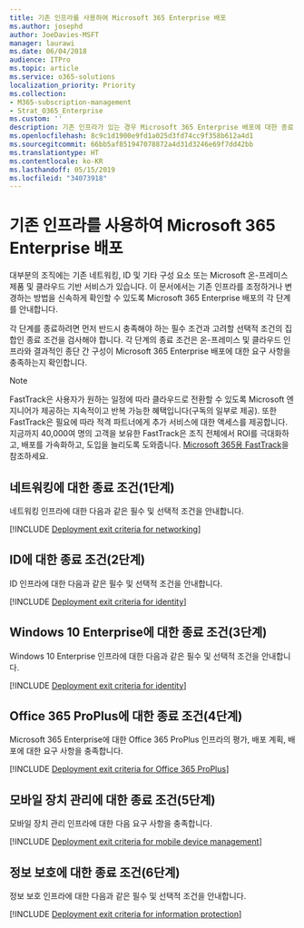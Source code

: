 ```yaml
---
title: 기존 인프라를 사용하여 Microsoft 365 Enterprise 배포
ms.author: josephd
author: JoeDavies-MSFT
manager: laurawi
ms.date: 06/04/2018
audience: ITPro
ms.topic: article
ms.service: o365-solutions
localization_priority: Priority
ms.collection:
- M365-subscription-management
- Strat_O365_Enterprise
ms.custom: ''
description: 기존 인프라가 있는 경우 Microsoft 365 Enterprise 배포에 대한 종료 조건을 안내합니다.
ms.openlocfilehash: 8c9c1d1900e9fd1a025d3fd74cc9f358b612a4d1
ms.sourcegitcommit: 66bb5af851947078872a4d31d3246e69f7dd42bb
ms.translationtype: HT
ms.contentlocale: ko-KR
ms.lasthandoff: 05/15/2019
ms.locfileid: "34073918"
---
```

# <a name="deployment-of-microsoft-365-enterprise-with-existing-infrastructure"></a>기존 인프라를 사용하여 Microsoft 365 Enterprise 배포

대부분의 조직에는 기존 네트워킹, ID 및 기타 구성 요소 또는 Microsoft 온-프레미스 제품 및 클라우드 기반 서비스가 있습니다. 이 문서에서는 기존 인프라를 조정하거나 변경하는 방법을 신속하게 확인할 수 있도록 Microsoft 365 Enterprise 배포의 각 단계를 안내합니다.

각 단계를 종료하려면 먼저 반드시 충족해야 하는 필수 조건과 고려할 선택적 조건의 집합인 종료 조건을 검사해야 합니다. 각 단계의 종료 조건은 온-프레미스 및 클라우드 인프라와 결과적인 종단 간 구성이 Microsoft 365 Enterprise 배포에 대한 요구 사항을 충족하는지 확인합니다.

> [!Note] 
> FastTrack은 사용자가 원하는 일정에 따라 클라우드로 전환할 수 있도록 Microsoft 엔지니어가 제공하는 지속적이고 반복 가능한 혜택입니다(구독의 일부로 제공). 또한 FastTrack은 필요에 따라 적격 파트너에게 추가 서비스에 대한 액세스를 제공합니다. 지금까지 40,000여 명의 고객을 보유한 FastTrack은 조직 전체에서 ROI를 극대화하고, 배포를 가속화하고, 도입을 늘리도록 도와줍니다. [Microsoft 365용 FastTrack](https://fasttrack.microsoft.com/microsoft365)을 참조하세요.

## <a name="exit-criteria-for-networking-phase-1"></a>네트워킹에 대한 종료 조건(1단계)

네트워킹 인프라에 대한 다음과 같은 필수 및 선택적 조건을 안내합니다.

[!INCLUDE [Deployment exit criteria for networking](./includes/deployment-exit-criteria-networking.md)]

## <a name="exit-criteria-for-identity-phase-2"></a>ID에 대한 종료 조건(2단계)

ID 인프라에 대한 다음과 같은 필수 및 선택적 조건을 안내합니다.

[!INCLUDE [Deployment exit criteria for identity](./includes/deployment-exit-criteria-identity.md)]

## <a name="exit-criteria-for-windows-10-enterprise-phase-3"></a>Windows 10 Enterprise에 대한 종료 조건(3단계)

Windows 10 Enterprise 인프라에 대한 다음과 같은 필수 및 선택적 조건을 안내합니다.

[!INCLUDE [Deployment exit criteria for identity](./includes/deployment-exit-criteria-windows10.md)]

## <a name="exit-criteria-for-office-365-proplus-phase-4"></a>Office 365 ProPlus에 대한 종료 조건(4단계)

Microsoft 365 Enterprise에 대한 Office 365 ProPlus 인프라의 평가, 배포 계획, 배포에 대한 요구 사항을 충족합니다.

[!INCLUDE [Deployment exit criteria for Office 365 ProPlus](./includes/deployment-exit-criteria-office365proplus.md)]

## <a name="exit-criteria-for-mobile-device-management-phase-5"></a>모바일 장치 관리에 대한 종료 조건(5단계)

모바일 장치 관리 인프라에 대한 다음 요구 사항을 충족합니다.

[!INCLUDE [Deployment exit criteria for mobile device management](./includes/deployment-exit-criteria-mobility.md)]

## <a name="exit-criteria-for-information-protection-phase-6"></a>정보 보호에 대한 종료 조건(6단계)

정보 보호 인프라에 대한 다음과 같은 필수 및 선택적 조건을 안내합니다.

[!INCLUDE [Deployment exit criteria for information protection](./includes/deployment-exit-criteria-infoprotect.md)]

